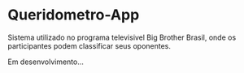 # Queridometro-App
Sistema utilizado no programa televisivel Big Brother Brasil, onde os participantes podem classificar seus oponentes.

Em desenvolvimento...
